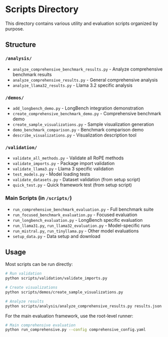 # Scripts Directory

This directory contains various utility and evaluation scripts organized by purpose.

## Structure

### `/analysis/`
- `analyze_comprehensive_benchmark_results.py` - Analyze comprehensive benchmark results
- `analyze_comprehensive_results.py` - General comprehensive analysis
- `analyze_llama32_results.py` - Llama 3.2 specific analysis

### `/demos/`
- `add_longbench_demo.py` - LongBench integration demonstration
- `create_comprehensive_benchmark_demo.py` - Comprehensive benchmark demo
- `create_sample_visualizations.py` - Sample visualization generation
- `demo_benchmark_comparison.py` - Benchmark comparison demo
- `describe_visualizations.py` - Visualization description tool

### `/validation/`
- `validate_all_methods.py` - Validate all RoPE methods
- `validate_imports.py` - Package import validation
- `validate_llama3.py` - Llama 3 specific validation
- `test_models.py` - Model loading tests
- `validate_datasets.py` - Dataset validation (from setup script)
- `quick_test.py` - Quick framework test (from setup script)

### Main Scripts (in `/scripts/`)
- `run_comprehensive_benchmark_evaluation.py` - Full benchmark suite
- `run_focused_benchmark_evaluation.py` - Focused evaluation
- `run_longbench_evaluation.py` - LongBench specific evaluation
- `run_llama31.py`, `run_llama32_evaluation.py` - Model-specific runs
- `run_mistral.py`, `run_tinyllama.py` - Other model evaluations
- `setup_data.py` - Data setup and download

## Usage

Most scripts can be run directly:
```bash
# Run validation
python scripts/validation/validate_imports.py

# Create visualizations
python scripts/demos/create_sample_visualizations.py

# Analyze results
python scripts/analysis/analyze_comprehensive_results.py results.json
```

For the main evaluation framework, use the root-level runner:
```bash
# Main comprehensive evaluation
python run_comprehensive.py --config comprehensive_config.yaml
```